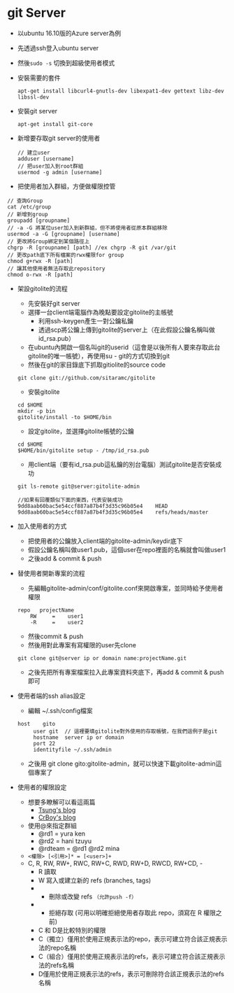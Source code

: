 # git Server

* 以ubuntu 16.10版的Azure server為例
* 先透過ssh登入ubuntu server
* 然後`sudo -s` 切換到超級使用者模式
* 安裝需要的套件

  ```text
  apt-get install libcurl4-gnutls-dev libexpat1-dev gettext libz-dev libssl-dev
  ```

* 安裝git server

  ```text
  apt-get install git-core
  ```

* 新增要存取git server的使用者

  ```text
  // 建立user
  adduser [username]
  // 把user加入到root群組
  usermod -g admin [username]
  ```

* 把使用者加入群組，方便做權限控管

```text
// 查詢Group
cat /etc/group
// 新增到group
groupadd [groupname]
// -a -G 將某位user加入到新群組，但不將使用者從原本群組移除
usermod -a -G [groupname] [username]
// 更改將Group綁定到某個路徑上
chgrp -R [groupname] [path] //ex chgrp -R git /var/git
// 更改path底下所有檔案的rwx權限for group
chmod g+rwx -R [path]
// 讓其他使用者無法存取此repository
chmod o-rwx -R [path]
```

* 架設gitolite的流程

  * 先安裝好git server
  * 選擇一台client端電腦作為晚點要設定gitolite的主帳號
    * 利用ssh-keygen產生一對公鑰私鑰
    * 透過scp將公鑰上傳到gitolite的server上（在此假設公鑰名稱叫做id\_rsa.pub）
  * 在ubuntu內開啟一個名叫git的userid（這會是以後所有人要來存取此台gitolite的唯一帳號），再使用su - git的方式切換到git
  * 然後在git的家目錄底下抓取gitiolite的source code

  ```text
  git clone git://github.com/sitaramc/gitolite
  ```

  * 安裝gitolite

  ```text
  cd $HOME
  mkdir -p bin
  gitolite/install -to $HOME/bin
  ```

  * 設定gitolite，並選擇gitolite帳號的公鑰

  ```text
  cd $HOME
  $HOME/bin/gitolite setup - /tmp/id_rsa.pub
  ```

  * 用client端（要有id\_rsa.pub這私鑰的別台電腦）測試gitolite是否安裝成功

  ```text
  git ls-remote git@server:gitolite-admin

  //如果有回覆類似下面的東西，代表安裝成功
  9dd8aab60bac5e54ccf887a87b4f3d35c96b05e4    HEAD
  9dd8aab60bac5e54ccf887a87b4f3d35c96b05e4    refs/heads/master
  ```

* 加入使用者的方式
  * 把使用者的公鑰放入client端的gitolite-admin/keydir底下
  * 假設公鑰名稱叫做user1.pub，這個user在repo裡面的名稱就會叫做user1
  * 之後add & commit & push
* 替使用者開新專案的流程

  * 先編輯gitolite-admin/conf/gitolite.conf來開啟專案，並同時給予使用者權限

  ```text
  repo   projectName
      RW     =    user1
      -R     =    user2
  ```

  * 然後commit & push
  * 然後用對此專案有寫權限的user先clone

  ```text
  git clone git@server ip or domain name:projectName.git
  ```

  * 之後先把所有專案檔案拉入此專案資料夾底下，再add & commit & push即可

* 使用者端的ssh alias設定

  * 編輯 ~/.ssh/config檔案

  ```text
  host    gito
       user git  // 這裡要填gitolite對外使用的存取帳號，在我們這例子是git
       hostname  server ip or domain
       port 22
       identityfile ~/.ssh/admin
  ```

  * 之後用 git clone gito:gitolite-admin，就可以快速下載gitolite-admin這個專案了

* 使用者的權限設定
  * 想要多瞭解可以看這兩篇
    * [Tsung's blog](https://blog.longwin.com.tw/2011/03/linux-gitolite-git-server-2011/)
    * [CrBoy's blog](http://blog.crboy.net/2012/06/gitolite-settings-and-managements.html)
  * 使用@來指定群組
    * @rd1 = yura ken
    * @rd2 = hani tzuyu
    * @rdteam = @rd1 @rd2 mina
  * `<權限> [<引用>]* = [<user>]+`
  * C, R, RW, RW+, RWC, RW+C, RWD, RW+D, RWCD, RW+CD, -
    * R 讀取
    * W 寫入或建立新的 refs \(branches, tags\)
    * * 刪除或改變 refs `（允許push -f）`
    * * 拒絕存取 \(可用以明確拒絕使用者存取此 repo，須寫在 R 權限之前\)
    * C 和 D是比較特別的權限
    * C（獨立）僅用於使用正規表示法的repo，表示可建立符合該正規表示法的repo名稱
    * C（組合）僅用於使用正規表示法的refs，表示可建立符合該正規表示法的refs名稱
    * D僅用於使用正規表示法的refs，表示可刪除符合該正規表示法的refs名稱

